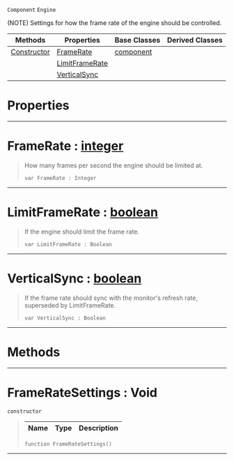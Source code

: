  `Component` `Engine`



(NOTE) Settings for how the frame rate of the engine should be controlled.

|Methods|Properties|Base Classes|Derived Classes|
|---|---|---|---|
|[ Constructor](frameratesettings.md#frameratesettings-void)|[ FrameRate](frameratesettings.md#framerate-zilch-engine-do)|[component](component.md)| |
| |[ LimitFrameRate](frameratesettings.md#limitframerate-zilch-engi)| | |
| |[ VerticalSync](frameratesettings.md#verticalsync-zilch-engine)| | |


 #  Properties


---  
 #  FrameRate : [integer](../nada_base_types/integer.md)

> How many frames per second the engine should be limited at.
> ``` lang=cpp, name=Nada
> var FrameRate : Integer


---  
 #  LimitFrameRate : [boolean](../nada_base_types/boolean.md)

> If the engine should limit the frame rate.
> ``` lang=cpp, name=Nada
> var LimitFrameRate : Boolean


---  
 #  VerticalSync : [boolean](../nada_base_types/boolean.md)

> If the frame rate should sync with the monitor's refresh rate, superseded by LimitFrameRate.
> ``` lang=cpp, name=Nada
> var VerticalSync : Boolean


---  
 #  Methods


---  
 #  FrameRateSettings : Void

 `constructor`

> 
> |Name|Type|Description|
> |---|---|---|
> ``` lang=cpp, name=Nada
> function FrameRateSettings()
> ``` 


---  
 

 